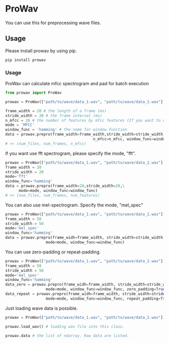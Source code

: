 # ProWav  
You can use this for preprocessing wave files.  

## Usage
Please install prowav by using pip.
```
pip install prowav  
```


### Usage 
ProWav can calculate mfcc spectrogram and pad for batch execution  
```python  
from prowav import ProWav  

prowav = ProWav(["path/to/wave/data_1.wav", "path/to/wave/data_2.wav"])  

frame_width = 20 # the length of a frame (ms)
stride_width = 20 # the frame interval (ms)
n_mfcc = 26 # the number of features by mfcc features (If you want to use mfcc preprocessing, you should specify this value)  
mode = 'MFCC'
window_func = 'hamming' # the name for window function
data = prowav.prepro(frame_width=frame_width,stride_width=stride_width,mode=mode,
                                       n_mfcc=n_mfcc, window_func=window_func)
# >> (num_files, num_frames, n_mfcc)    
```
If you want use fft spectrogram, please specify the mode, "fft".  
```python
prowav = ProWav(["path/to/wave/data_1.wav", "path/to/wave/data_2.wav"])
frame_width = 20
stride_width = 20
mode='fft'
window_func='hamming'  
data = prowav.prepro(frame_width=20,stride_width=20,\
      mode=mode, window_func=window_func)  
# >> (num_files, num_frames, num_features)
```
You can also use mel-spectrogram. Specify the mode, "mel_spec"
```python
prowav = ProWav(["path/to/wave/data_1.wav", "path/to/wave/data_2.wav"])
frame_width = 50 
stride_width = 50 
mode='mel_spec'
window_func='hamming'
data = prowav.prepro(frame_widh=frame_width, stride_width=stride_width,
                  mode=mode, window_func=window_func)
```

You can use zero-padding or repeat-padding.
```python 
prowav = ProWav(["path/to/wave/data_1.wav", "path/to/wave/data_2.wav"])
frame_width = 50 
stride_width = 50 
mode='mel_spec'
window_func='hamming'
data_zero = prowav.prepro(frame_widh=frame_width, stride_width=stride_width,
                  mode=mode, window_func=window_func, zero_padding=True) # zero padding 
data_repeat = prowav.prepro(frame_widh=frame_width, stride_width=stride_width,
                  mode=mode, window_func=window_func, repeat_padding=True) # repeat padding 
```

Just loading wave data is possible.  

```python 
prowav = ProWav(["path/to/wave/data_1.wav", "path/to/wave/data_2.wav"]) 

prowav.load_wav() # loading wav file into this class.

prowav.data # the list of ndarray. Raw data are listed.
```
